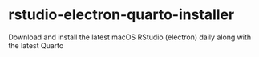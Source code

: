 # rstudio-electron-quarto-installer
Download and install the latest macOS RStudio (electron) daily along with the latest Quarto
